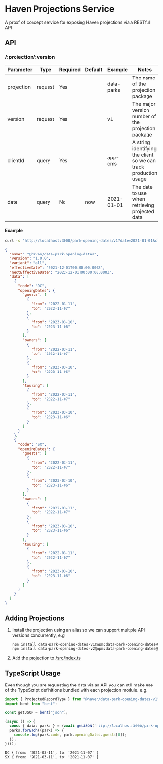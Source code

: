# Haven Projections Service

A proof of concept service for exposing Haven projections via a RESTful API

## API

### /:projection/:version

| Parameter  | Type    | Required | Default | Example    | Notes                                                            |
| ---------- | ------- | -------- | ------- | ---------- | ---------------------------------------------------------------- |
| projection | request | Yes      |         | data-parks | The name of the projection package                               |
| version    | request | Yes      |         | v1         | The major version number of the projection package               |
| clientId   | query   | Yes      |         | app-cms    | A string identifying the client so we can track production usage |
| date       | query   | No       | now     | 2021-01-01 | The date to use when retrieving projected data                   |

#### Example

```sh
curl -s 'http://localhost:3000/park-opening-dates/v1?date=2021-01-01&clientId=app-cms' | json_pp
```

```json
{
  "name": "@haven/data-park-opening-dates",
  "version": "1.0.0",
  "variant": "all",
  "effectiveDate": "2021-12-01T00:00:00.000Z",
  "nextEffectiveDate": "2022-12-01T00:00:00.000Z",
  "data": [
    {
      "code": "DC",
      "openingDates": {
        "guests": [
          {
            "from": "2022-03-11",
            "to": "2022-11-07"
          },
          {
            "from": "2023-03-10",
            "to": "2023-11-06"
          }
        ],
        "owners": [
          {
            "from": "2022-03-11",
            "to": "2022-11-07"
          },
          {
            "from": "2023-03-10",
            "to": "2023-11-06"
          }
        ],
        "touring": [
          {
            "from": "2022-03-11",
            "to": "2022-11-07"
          },
          {
            "from": "2023-03-10",
            "to": "2023-11-06"
          }
        ]
      }
    },
    {
      "code": "SX",
      "openingDates": {
        "guests": [
          {
            "from": "2022-03-11",
            "to": "2022-11-07"
          },
          {
            "from": "2023-03-10",
            "to": "2023-11-06"
          }
        ],
        "owners": [
          {
            "from": "2022-03-11",
            "to": "2022-11-07"
          },
          {
            "from": "2023-03-10",
            "to": "2023-11-06"
          }
        ],
        "touring": [
          {
            "from": "2022-03-11",
            "to": "2022-11-07"
          },
          {
            "from": "2023-03-10",
            "to": "2023-11-06"
          }
        ]
      }
    }
  ]
}
```

## Adding Projections

1. Install the projection using an alias so we can support multiple API versions concurrently, e.g.
   ```sh
   npm install data-park-opening-dates-v1@npm:data-park-opening-dates@1
   npm install data-park-opening-dates-v2@npm:data-park-opening-dates@2
   ```
1. Add the projection to [/src/index.ts](https://github.com/cressie176/service-haven-projections/blob/main/src/index.ts#L7-L10)

## TypeScript Usage

Even though you are requesting the data via an API you can still make use of the TypeScript definitions bundled with each projection module. e.g.

```ts
import { ProjectedRecordType } from "@haven/data-park-opening-dates-v1";
import bent from "bent";

const getJSON = bent("json");

(async () => {
  const { data: parks } = (await getJSON("http://localhost:3000/park-opening-dates/v1?date=2021-01-01&clientId=example")) as ProjectedRecordType;
  parks.forEach((park) => {
    console.log(park.code, park.openingDates.guests[0]);
  });
})();
```

```
DC { from: '2021-03-11', to: '2021-11-07' }
SX { from: '2021-03-11', to: '2021-11-07' }
```

